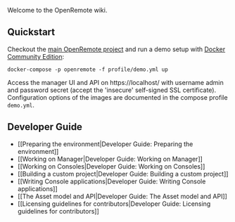 Welcome to the OpenRemote wiki.

## Quickstart

Checkout the [main OpenRemote project](https://github.com/openremote/openremote) and run a demo setup with [Docker Community Edition](https://www.docker.com/):

```
docker-compose -p openremote -f profile/demo.yml up
```

Access the manager UI and API on https://localhost/ with username admin and password secret (accept the 'insecure' self-signed SSL certificate). Configuration options of the images are documented in the compose profile `demo.yml`.

## Developer Guide

* [[Preparing the environment|Developer Guide: Preparing the environment]]
* [[Working on Manager|Developer Guide: Working on Manager]]
* [[Working on Consoles|Developer Guide: Working on Consoles]]
* [[Building a custom project|Developer Guide: Building a custom project]]
* [[Writing Console applications|Developer Guide: Writing Console applications]]
* [[The Asset model and API|Developer Guide: The Asset model and API]]
* [[Licensing guidelines for contributors|Developer Guide: Licensing guidelines for contributors]]

